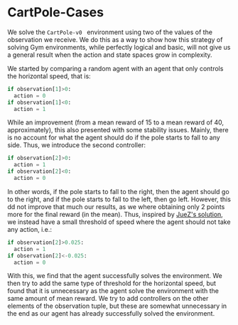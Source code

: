 # CartPole-Cases
We solve the `CartPole-v0 ` environment using two of the values of the observation we receive. We do this as a way to show how this strategy of solving Gym environments, while perfectly logical and basic, will not give us a general result when the action and state spaces grow in complexity.

We started by comparing a random agent with an agent that only controls the horizontal speed, that is:

```python
if observation[1]>0:
  action = 0
if observation[1]<0:
  action = 1
```

While an improvement (from a mean reward of 15 to a mean reward of 40, approximately), this also presented with some stability issues. Mainly, there is no account for what the agent should do if the pole starts to fall to any side. Thus, we introduce the second controller:

```python
if observation[2]>0:
  action = 1
if observation[2]<0:
  action = 0
```

In other words, if the pole starts to fall to the right, then the agent should go to the right, and if the pole starts to fall to the left, then go left. However, this dd not improve that much our results, as we where obtaining only 2 points more for the final reward (in the mean). Thus, inspired by [JueZ's solution](https://gym.openai.com/evaluations/eval_auJ8CEB6RDSNlcWF7tL4Ng), we instead have a small threshold of speed where the agent should not take any action, i.e.:

```python
if observation[2]>0.025:
  action = 1
if observation[2]<-0.025:
  action = 0
```

With this, we find that the agent successfully solves the environment. We then try to add the same type of threshold for the horizontal speed, but found that it is unnecessary as the agent solve the environment with the same amount of mean reward. We try to add controllers on the other elements of the observation tuple, but these are somewhat unnecessary in the end as our agent has already successfully solved the environment.
